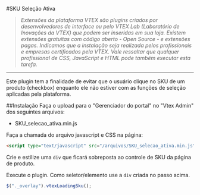 #SKU Seleção Ativa
>*Extensões da plataforma VTEX são plugins criados por desenvolvedores de interface ou pelo VTEX Lab (Laboratório de Inovações da VTEX) que podem ser inseridas em sua loja. Existem extensões gratuitas com código aberto -  Open Source - e extensões pagas.  Indicamos que a instalação seja realizada pelos profissionais e empresas certificados pela VTEX. Vale ressaltar que qualquer profissional de CSS, JavaScript e HTML pode também executar esta tarefa.*

----------

Este plugin tem a finalidade de evitar que o usuário clique no SKU de um produto (checkbox) enquanto ele não estiver com as funções de seleção aplicadas pela plataforma.

##Instalação
Faça o upload para o "Gerenciador do portal" no "Vtex Admin" dos seguintes arquivos:
* SKU_selecao_ativa.min.js

Faça a chamada do arquivo javascript e CSS na página:
```html
<script type="text/javascript" src="/arquivos/SKU_selecao_ativa.min.js"></script>
```

Crie e estilize uma `div` que ficará sobreposta ao controle de SKU da página de produto. 

Execute o plugin. Como seletor/elemento use a `div` criada no passo acima.
```javascript
$("._overlay").vtexLoadingSku();
```